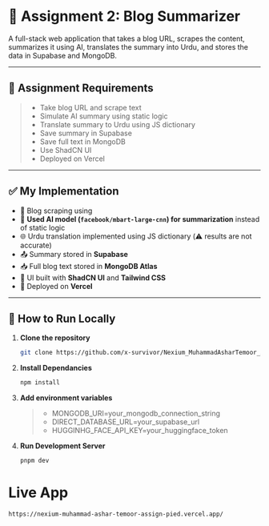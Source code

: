 # 📝 Assignment 2: Blog Summarizer

A full-stack web application that takes a blog URL, scrapes the content, summarizes it using AI, translates the summary into Urdu, and stores the data in Supabase and MongoDB.

---

## 🎯 Assignment Requirements

> - Take blog URL and scrape text
> - Simulate AI summary using static logic
> - Translate summary to Urdu using JS dictionary
> - Save summary in Supabase
> - Save full text in MongoDB
> - Use ShadCN UI
> - Deployed on Vercel

---

## ✅ My Implementation

- 🔎 Blog scraping using
- 🤖 **Used AI model (`facebook/mbart-large-cnn`) for summarization** instead of static logic
- 🌐 Urdu translation implemented using JS dictionary (⚠️ results are not accurate)
- 📤 Summary stored in **Supabase**
- 📥 Full blog text stored in **MongoDB Atlas**
- 💄 UI built with **ShadCN UI** and **Tailwind CSS**
- 🚀 Deployed on **Vercel**

---

## 🧪 How to Run Locally

1. **Clone the repository**

   ```bash
   git clone https://github.com/x-survivor/Nexium_MuhammadAsharTemoor_Assign2.git

   ```

2. **Install Dependancies**

   ```bash
   npm install

   ```

3. **Add environment variables**

   > - MONGODB_URI=your_mongodb_connection_string
   > - DIRECT_DATABASE_URL=your_supabase_url
   > - HUGGINHG_FACE_API_KEY=your_huggingface_token
   
5. **Run Development Server**
   ```bash
   pnpm dev

# Live App

    https://nexium-muhammad-ashar-temoor-assign-pied.vercel.app/
